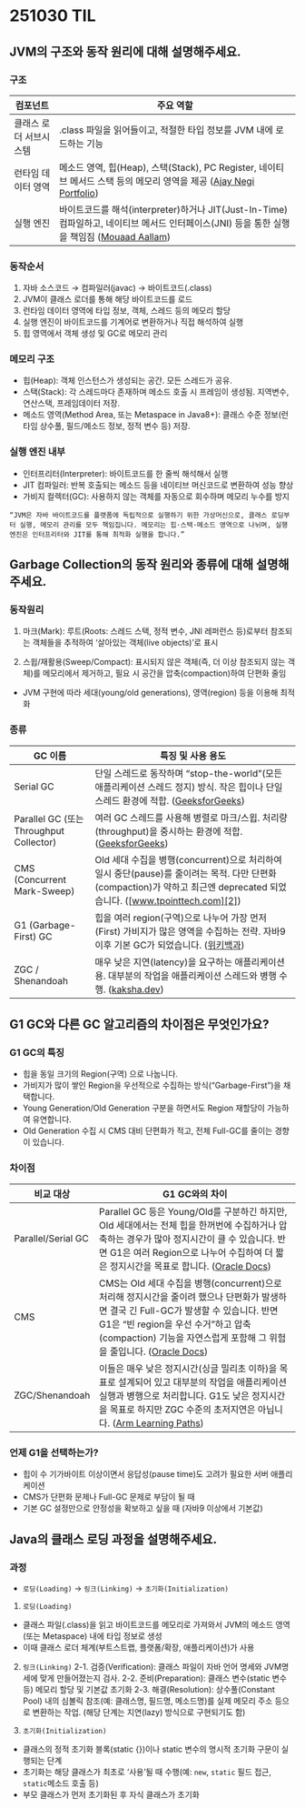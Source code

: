 # 251030 TIL

## JVM의 구조와 동작 원리에 대해 설명해주세요. 

### 구조
| 컴포넌트         | 주요 역할                                                                                                     |
| ------------ | --------------------------------------------------------------------------------------------------------- |
| 클래스 로더 서브시스템 | .class 파일을 읽어들이고, 적절한 타입 정보를 JVM 내에 로드하는 기능                                                               |
| 런타임 데이터 영역   | 메소드 영역, 힙(Heap), 스택(Stack), PC Register, 네이티브 메서드 스택 등의 메모리 영역을 제공 ([Ajay Negi Portfolio][1])             |
| 실행 엔진        | 바이트코드를 해석(interpreter)하거나 JIT(Just-In-Time) 컴파일하고, 네이티브 메서드 인터페이스(JNI) 등을 통한 실행을 책임짐 ([Mouaad Aallam][2]) |

[1]: https://ajaynegi.web.app/blog/jvm-architecture/?utm_source=chatgpt.com "How Does Java Really Work? Inside the JVM Architecture"
[2]: https://mouaad.aallam.com/java-virtual-machine-architecture/?utm_source=chatgpt.com "JVM Architecture | Mouaad Aallam"

### 동작순서

1. 자바 소스코드 → 컴파일러(javac) → 바이트코드(.class)
2. JVM이 클래스 로더를 통해 해당 바이트코드를 로드
3. 런타임 데이터 영역에 타입 정보, 객체, 스레드 등의 메모리 할당
4. 실행 엔진이 바이트코드를 기계어로 변환하거나 직접 해석하여 실행
5. 힙 영역에서 객체 생성 및 GC로 메모리 관리

### 메모리 구조
- 힙(Heap): 객체 인스턴스가 생성되는 공간. 모든 스레드가 공유. 
- 스택(Stack): 각 스레드마다 존재하며 메소드 호출 시 프레임이 생성됨. 지역변수, 연산스택, 프레임데이터 저장. 
- 메소드 영역(Method Area, 또는 Metaspace in Java8+): 클래스 수준 정보(런타임 상수풀, 필드/메소드 정보, 정적 변수 등) 저장. 

### 실행 엔진 내부

- 인터프리터(Interpreter): 바이트코드를 한 줄씩 해석해서 실행
- JIT 컴파일러: 반복 호출되는 메소드 등을 네이티브 머신코드로 변환하여 성능 향상
- 가비지 컬렉터(GC): 사용하지 않는 객체를 자동으로 회수하며 메모리 누수를 방지

```plain
“JVM은 자바 바이트코드를 플랫폼에 독립적으로 실행하기 위한 가상머신으로, 클래스 로딩부터 실행, 메모리 관리를 모두 책임집니다. 메모리는 힙·스택·메소드 영역으로 나뉘며, 실행 엔진은 인터프리터와 JIT를 통해 최적화 실행을 합니다.”
```

## Garbage Collection의 동작 원리와 종류에 대해 설명해주세요. 

### 동작원리
1. 마크(Mark): 루트(Roots: 스레드 스택, 정적 변수, JNI 레퍼런스 등)로부터 참조되는 객체들을 추적하여 ‘살아있는 객체(live objects)’로 표시

2. 스윕/재활용(Sweep/Compact): 표시되지 않은 객체(즉, 더 이상 참조되지 않는 객체)를 메모리에서 제거하고, 필요 시 공간을 압축(compaction)하여 단편화 줄임

- JVM 구현에 따라 세대(young/old generations), 영역(region) 등을 이용해 최적화

### 종류
| GC 이름                                 | 특징 및 사용 용도                                                                                                                      |
| ------------------------------------- | ------------------------------------------------------------------------------------------------------------------------------- |
| Serial GC                             | 단일 스레드로 동작하며 “stop-the-world”(모든 애플리케이션 스레드 정지) 방식. 작은 힙이나 단일 스레드 환경에 적합. ([GeeksforGeeks][1])                                  |
| Parallel GC (또는 Throughput Collector) | 여러 GC 스레드를 사용해 병렬로 마크/스윕. 처리량(throughput)을 중시하는 환경에 적합. ([GeeksforGeeks][1])                                                    |
| CMS (Concurrent Mark-Sweep)           | Old 세대 수집을 병행(concurrent)으로 처리하여 일시 중단(pause)를 줄이려는 목적. 다만 단편화(compaction)가 약하고 최근엔 deprecated 되었습니다. ([www.tpointtech.com][2]) |
| G1 (Garbage-First) GC                 | 힙을 여러 region(구역)으로 나누어 가장 먼저(First) 가비지가 많은 영역을 수집하는 전략. 자바9 이후 기본 GC가 되었습니다. ([위키백과][3])                                       |
| ZGC / Shenandoah                      | 매우 낮은 지연(latency)을 요구하는 애플리케이션용. 대부분의 작업을 애플리케이션 스레드와 병행 수행. ([kaksha.dev][4])                                                  |

[1]: https://www.geeksforgeeks.org/java/types-of-jvm-garbage-collectors-in-java-with-implementation-details/?utm_source=chatgpt.com "JVM Garbage Collectors - GeeksforGeeks"
[2]: https://www.tpointtech.com/types-of-garbage-collector-in-java?utm_source=chatgpt.com "Types of Garbage Collector in Java - Tpoint Tech"
[3]: https://en.wikipedia.org/wiki/Garbage-first_collector?utm_source=chatgpt.com "Garbage-first collector"
[4]: https://kaksha-dev.github.io/java/gc?utm_source=chatgpt.com "Introduction to Java Garbage Collection | kaksha.dev"


## G1 GC와 다른 GC 알고리즘의 차이점은 무엇인가요? 
### G1 GC의 특징
- 힙을 동일 크기의 Region(구역) 으로 나눕니다. 
- 가비지가 많이 쌓인 Region을 우선적으로 수집하는 방식(“Garbage-First”)을 채택합니다. 
- Young Generation/Old Generation 구분을 하면서도 Region 재할당이 가능하여 유연합니다.
- Old Generation 수집 시 CMS 대비 단편화가 적고, 전체 Full-GC를 줄이는 경향이 있습니다.

### 차이점
| 비교 대상              | G1 GC와의 차이                                                                                                                                                                    |
| ------------------ | ----------------------------------------------------------------------------------------------------------------------------------------------------------------------------- |
| Parallel/Serial GC | Parallel GC 등은 Young/Old를 구분하긴 하지만, Old 세대에서는 전체 힙을 한꺼번에 수집하거나 압축하는 경우가 많아 정지시간이 클 수 있습니다. 반면 G1은 여러 Region으로 나누어 수집하여 더 짧은 정지시간을 목표로 합니다. ([Oracle Docs][1])                 |
| CMS                | CMS는 Old 세대 수집을 병행(concurrent)으로 처리해 정지시간을 줄이려 했으나 단편화가 발생하면 결국 긴 Full-GC가 발생할 수 있습니다. 반면 G1은 “빈 region을 우선 수거”하고 압축(compaction) 기능을 자연스럽게 포함해 그 위험을 줄입니다. ([Oracle Docs][1]) |
| ZGC/Shenandoah     | 이들은 매우 낮은 정지시간(싱글 밀리초 이하)을 목표로 설계되어 있고 대부분의 작업을 애플리케이션 실행과 병행으로 처리합니다. G1도 낮은 정지시간을 목표로 하지만 ZGC 수준의 초저지연은 아닙니다. ([Arm Learning Paths][2])                                     |

[1]: https://docs.oracle.com/en/java/javase/11/gctuning/garbage-first-g1-garbage-collector1.html?utm_source=chatgpt.com "Garbage-First Garbage Collector"
[2]: https://learn.arm.com/learning-paths/servers-and-cloud-computing/java-gc-tuning/different_gcs/?utm_source=chatgpt.com "Types of Garbage Collector | Arm Learning Paths"

### 언제 G1을 선택하는가?

- 힙이 수 기가바이트 이상이면서 응답성(pause time)도 고려가 필요한 서버 애플리케이션
- CMS가 단편화 문제나 Full-GC 문제로 부담이 될 때
- 기본 GC 설정만으로 안정성을 확보하고 싶을 때 (자바9 이상에서 기본값)

## Java의 클래스 로딩 과정을 설명해주세요.

### 과정
- `로딩(Loading)` → `링크(Linking)` → `초기화(Initialization)`

1. `로딩(Loading)`
- 클래스 파일(.class)을 읽고 바이트코드를 메모리로 가져와서 JVM의 메소드 영역(또는 Metaspace) 내에 타입 정보로 생성
- 이때 클래스 로더 체계(부트스트랩, 플랫폼/확장, 애플리케이션)가 사용

2. `링크(Linking)`
2-1. 검증(Verification): 클래스 파일이 자바 언어 명세와 JVM명세에 맞게 만들어졌는지 검사. 
2-2. 준비(Preparation): 클래스 변수(static 변수 등) 메모리 할당 및 기본값 초기화
2-3. 해결(Resolution): 상수풀(Constant Pool) 내의 심볼릭 참조(예: 클래스명, 필드명, 메소드명)를 실제 메모리 주소 등으로 변환하는 작업. (해당 단계는 지연(lazy) 방식으로 구현되기도 함) 


3. `초기화(Initialization)`
- 클래스의 정적 초기화 블록(static {})이나 static 변수의 명시적 초기화 구문이 실행되는 단계
- 초기화는 해당 클래스가 최초로 ‘사용’될 때 수행(예: `new`, `static` 필드 접근, `static`메소드 호출 등) 
- 부모 클래스가 먼저 초기화된 후 자식 클래스가 초기화